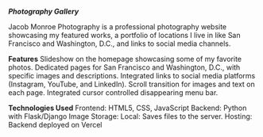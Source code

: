 _**Photography Gallery**_

Jacob Monroe Photography is a professional photography website showcasing 
my featured works, a portfolio of locations I live in like San Francisco and Washington, D.C., and links to 
social media channels.

**Features**
Slideshow on the homepage showcasing some of my favorite photos.
Dedicated pages for San Francisco and Washington, D.C., with specific images and descriptions.
Integrated links to social media platforms (Instagram, YouTube, and LinkedIn).
Scroll transition for images and text on each page.
Integrated cursor controlled disappearing menu bar.

**Technologies Used**
Frontend: HTML5, CSS, JavaScript
Backend: Python with Flask/Django
Image Storage:
Local: Saves files to the server.
Hosting: Backend deployed on Vercel
